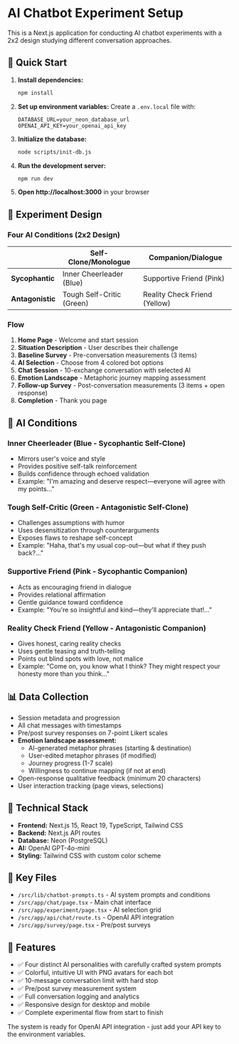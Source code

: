 # AI Chatbot Experiment Setup

This is a Next.js application for conducting AI chatbot experiments with a 2x2 design studying different conversation approaches.

## 🚀 Quick Start

1. **Install dependencies:**
   ```bash
   npm install
   ```

2. **Set up environment variables:**
   Create a `.env.local` file with:
   ```
   DATABASE_URL=your_neon_database_url
   OPENAI_API_KEY=your_openai_api_key
   ```

3. **Initialize the database:**
   ```bash
   node scripts/init-db.js
   ```

4. **Run the development server:**
   ```bash
   npm run dev
   ```

5. **Open http://localhost:3000** in your browser

## 🧪 Experiment Design

### Four AI Conditions (2x2 Design)

| | **Self-Clone/Monologue** | **Companion/Dialogue** |
|---|---|---|
| **Sycophantic** | Inner Cheerleader (Blue) | Supportive Friend (Pink) |
| **Antagonistic** | Tough Self-Critic (Green) | Reality Check Friend (Yellow) |

### Flow
1. **Home Page** - Welcome and start session
2. **Situation Description** - User describes their challenge
3. **Baseline Survey** - Pre-conversation measurements (3 items)
4. **AI Selection** - Choose from 4 colored bot options
5. **Chat Session** - 10-exchange conversation with selected AI
6. **Emotion Landscape** - Metaphoric journey mapping assessment
7. **Follow-up Survey** - Post-conversation measurements (3 items + open response)
8. **Completion** - Thank you page

## 🤖 AI Conditions

### Inner Cheerleader (Blue - Sycophantic Self-Clone)
- Mirrors user's voice and style
- Provides positive self-talk reinforcement
- Builds confidence through echoed validation
- Example: "I'm amazing and deserve respect—everyone will agree with my points..."

### Tough Self-Critic (Green - Antagonistic Self-Clone)  
- Challenges assumptions with humor
- Uses desensitization through counterarguments
- Exposes flaws to reshape self-concept
- Example: "Haha, that's my usual cop-out—but what if they push back?..."

### Supportive Friend (Pink - Sycophantic Companion)
- Acts as encouraging friend in dialogue
- Provides relational affirmation
- Gentle guidance toward confidence
- Example: "You're so insightful and kind—they'll appreciate that!..."

### Reality Check Friend (Yellow - Antagonistic Companion)
- Gives honest, caring reality checks
- Uses gentle teasing and truth-telling
- Points out blind spots with love, not malice
- Example: "Come on, you know what I think? They might respect your honesty more than you think..."

## 📊 Data Collection

- Session metadata and progression
- All chat messages with timestamps
- Pre/post survey responses on 7-point Likert scales
- **Emotion landscape assessment:**
  - AI-generated metaphor phrases (starting & destination)
  - User-edited metaphor phrases (if modified)
  - Journey progress (1-7 scale)
  - Willingness to continue mapping (if not at end)
- Open-response qualitative feedback (minimum 20 characters)
- User interaction tracking (page views, selections)

## 🔧 Technical Stack

- **Frontend:** Next.js 15, React 19, TypeScript, Tailwind CSS
- **Backend:** Next.js API routes
- **Database:** Neon (PostgreSQL)
- **AI:** OpenAI GPT-4o-mini
- **Styling:** Tailwind CSS with custom color scheme

## 📁 Key Files

- `/src/lib/chatbot-prompts.ts` - AI system prompts and conditions
- `/src/app/chat/page.tsx` - Main chat interface
- `/src/app/experiment/page.tsx` - AI selection grid
- `/src/app/api/chat/route.ts` - OpenAI API integration
- `/src/app/survey/page.tsx` - Pre/post surveys

## 🎯 Features

- ✅ Four distinct AI personalities with carefully crafted system prompts
- ✅ Colorful, intuitive UI with PNG avatars for each bot
- ✅ 10-message conversation limit with hard stop
- ✅ Pre/post survey measurement system
- ✅ Full conversation logging and analytics
- ✅ Responsive design for desktop and mobile
- ✅ Complete experimental flow from start to finish

The system is ready for OpenAI API integration - just add your API key to the environment variables.
